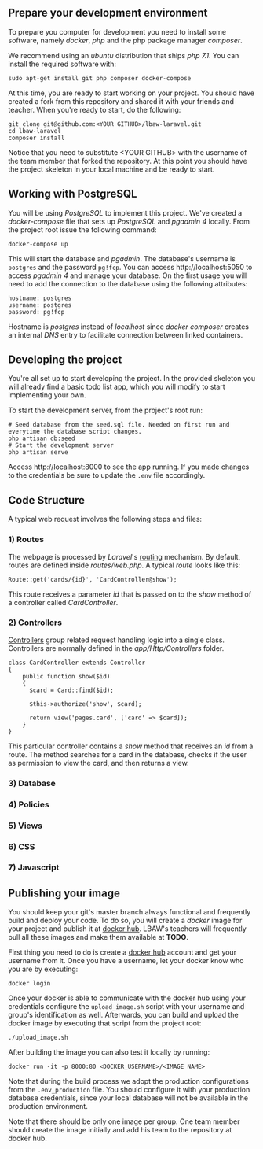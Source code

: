 ## Prepare your development environment

To prepare you computer for development you need to install some software, namely _docker_, _php_ and
the php package manager _composer_.

We recommend using an _ubuntu_ distribution that ships _php 7.1_. You can install the required software with:

    sudo apt-get install git php composer docker-compose

At this time, you are ready to start working on your project. You should have created a fork from
this repository and shared it with your friends and teacher. When you're ready to start, do the
following:

    git clone git@github.com:<YOUR GITHUB>/lbaw-laravel.git
    cd lbaw-laravel
    composer install

Notice that you need to substitute \<YOUR GITHUB\> with the username of the team member that forked the
repository. At this point you should have the project skeleton in your local machine and be ready to start.

## Working with PostgreSQL

You will be using _PostgreSQL_ to implement this project. We've created a _docker-compose_ file that
sets up _PostgreSQL_ and _pgadmin 4_ locally. From the project root issue the following command:

    docker-compose up

This will start the database and _pgadmin_. The database's username is `postgres` and the password
`pg!fcp`. You can access http://localhost:5050 to access _pgadmin 4_ and manage your database. On the
first usage you will need to add the connection to the database using the following attributes:

    hostname: postgres
    username: postgres
    password: pg!fcp

Hostname is _postgres_ instead of _localhost_ since _docker composer_ creates an internal _DNS_ entry to
facilitate connection between linked containers.

## Developing the project

You're all set up to start developing the project. In the provided skeleton you will already find
a basic todo list app, which you will modify to start implementing your own.

To start the development server, from the project's root run:

    # Seed database from the seed.sql file. Needed on first run and everytime the database script changes.
    php artisan db:seed
    # Start the development server
    php artisan serve

Access http://localhost:8000 to see the app running. If you made changes to the credentials be sure
to update the `.env` file accordingly.

## Code Structure

A typical web request involves the following steps and files:

### 1) Routes

The webpage is processed by *Laravel*'s [routing](https://laravel.com/docs/5.5/routing) mechanism.
By default, routes are defined inside *routes/web.php*. A typical *route* looks like this:

    Route::get('cards/{id}', 'CardController@show');

This route receives a parameter *id* that is passed on to the *show* method of a controller
called *CardController*.

### 2) Controllers

[Controllers](https://laravel.com/docs/5.5/controllers) group related request handling logic into
a single class. Controllers are normally defined in the *app/Http/Controllers* folder.

    class CardController extends Controller
    {
        public function show($id)
        {
          $card = Card::find($id);

          $this->authorize('show', $card);

          return view('pages.card', ['card' => $card]);
        }
    }

This particular controller contains a *show* method that receives an *id* from a route. The method
searches for a card in the database, checks if the user as permission to view the card, and then
returns a view.

### 3) Database



### 4) Policies

### 5) Views

### 6) CSS

### 7) Javascript

## Publishing your image

You should keep your git's master branch always functional and frequently build and deploy your
code. To do so, you will create a _docker_ image for your project and publish it at
[docker hub](https://hub.docker.com/). LBAW's teachers will frequently pull all these images and
make them available at **TODO**.

First thing you need to do is create a [docker hub](https://hub.docker.com/) account and get your
username from it. Once you have a username, let your docker know who you are by executing:

    docker login

Once your docker is able to communicate with the docker hub using your credentials configure the
`upload_image.sh` script with your username and group's identification as well. Afterwards, you can
build and upload the docker image by executing that script from the project root:

    ./upload_image.sh

After building the image you can also test it locally by running:

    docker run -it -p 8000:80 <DOCKER_USERNAME>/<IMAGE NAME>

Note that during the build process we adopt the production configurations from the `.env_production`
file. You should configure it with your production database credentials, since your local database
will not be available in the production environment.

Note that there should be only one image per group. One team member should create the image initially
and add his team to the repository at docker hub.
